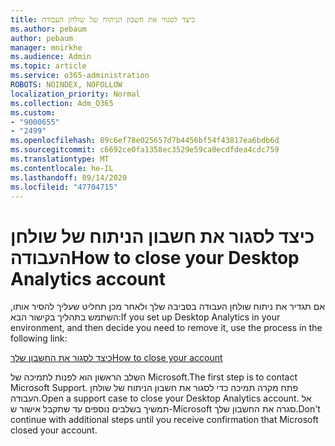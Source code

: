 ```yaml
---
title: כיצד לסגור את חשבון הניתוח של שולחן העבודה
ms.author: pebaum
author: pebaum
manager: mnirkhe
ms.audience: Admin
ms.topic: article
ms.service: o365-administration
ROBOTS: NOINDEX, NOFOLLOW
localization_priority: Normal
ms.collection: Adm_O365
ms.custom:
- "9000655"
- "2499"
ms.openlocfilehash: 89c6ef78e025657d7b4456bf54f43817ea6bdb6d
ms.sourcegitcommit: c6692ce0fa1358ec3529e59ca0ecdfdea4cdc759
ms.translationtype: MT
ms.contentlocale: he-IL
ms.lasthandoff: 09/14/2020
ms.locfileid: "47704715"
---
```

# <a name="how-to-close-your-desktop-analytics-account"></a><span data-ttu-id="8f773-102">כיצד לסגור את חשבון הניתוח של שולחן העבודה</span><span class="sxs-lookup"><span data-stu-id="8f773-102">How to close your Desktop Analytics account</span></span>

<span data-ttu-id="8f773-103">אם תגדיר את ניתוח שולחן העבודה בסביבה שלך ולאחר מכן תחליט שעליך להסיר אותו, השתמש בתהליך בקישור הבא:</span><span class="sxs-lookup"><span data-stu-id="8f773-103">If you set up Desktop Analytics in your environment, and then decide you need to remove it, use the process in the following link:</span></span>

[<span data-ttu-id="8f773-104">כיצד לסגור את החשבון שלך</span><span class="sxs-lookup"><span data-stu-id="8f773-104">How to close your account</span></span>](https://docs.microsoft.com/configmgr/desktop-analytics/account-close)

<span data-ttu-id="8f773-105">השלב הראשון הוא לפנות לתמיכה של Microsoft.</span><span class="sxs-lookup"><span data-stu-id="8f773-105">The first step is to contact Microsoft Support.</span></span> <span data-ttu-id="8f773-106">פתח מקרה תמיכה כדי לסגור את חשבון הניתוח של שולחן העבודה.</span><span class="sxs-lookup"><span data-stu-id="8f773-106">Open a support case to close your Desktop Analytics account.</span></span> <span data-ttu-id="8f773-107">אל תמשיך בשלבים נוספים עד שתקבל אישור ש-Microsoft סגרה את החשבון שלך.</span><span class="sxs-lookup"><span data-stu-id="8f773-107">Don't continue with additional steps until you receive confirmation that Microsoft closed your account.</span></span>